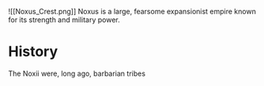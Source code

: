 ![[Noxus_Crest.png]]
Noxus is a large, fearsome expansionist empire known for its strength and military power.

# History

The Noxii were, long ago, barbarian tribes